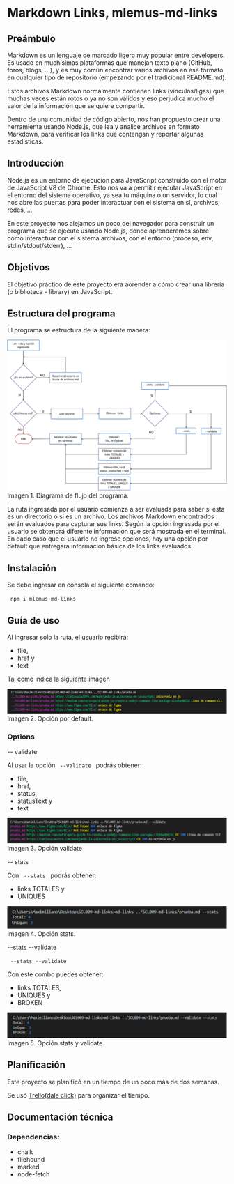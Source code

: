 # Markdown Links, mlemus-md-links

## Preámbulo

Markdown es un lenguaje de marcado ligero muy popular entre developers. Es usado en muchísimas plataformas que manejan texto plano (GitHub, foros, blogs, ...), y es muy común encontrar varios archivos en ese formato en cualquier tipo de repositorio (empezando por el tradicional README.md).

Estos archivos Markdown normalmente contienen links (vínculos/ligas) que muchas veces están rotos o ya no son válidos y eso perjudica mucho el valor de la información que se quiere compartir.

Dentro de una comunidad de código abierto, nos han propuesto crear una herramienta usando Node.js, que lea y analice archivos en formato Markdown, para verificar los links que contengan y reportar algunas estadísticas.

## Introducción

Node.js es un entorno de ejecución para JavaScript construido con el motor de JavaScript V8 de Chrome. Esto nos va a permitir ejecutar JavaScript en el entorno del sistema operativo, ya sea tu máquina o un servidor, lo cual nos abre las puertas para poder interactuar con el sistema en sí, archivos, redes, ...

En este proyecto nos alejamos un poco del navegador para construir un programa que se ejecute usando Node.js, donde aprenderemos sobre cómo interactuar con el sistema archivos, con el entorno (proceso, env, stdin/stdout/stderr), ...

## Objetivos

El objetivo práctico de este proyecto era aorender a cómo crear una librería (o biblioteca - library) en JavaScript.

## Estructura del programa

El programa se estructura de la siguiente manera:

![imagen-uno](img/diagrama.png)
Imagen 1. Diagrama de flujo del programa.

La ruta ingresada por el usuario comienza a ser evaluada para saber si ésta es un directorio o si es un archivo. Los archivos Markdown encontrados serán evaluados para capturar sus links. Según la opción ingresada por el usuario se obtendrá diferente información que será mostrada en el terminal. En dado caso que el usuario no ingrese opciones, hay una opción por default que entregará información básica de los links evaluados.

## Instalación

Se debe ingresar en consola el siguiente comando:

<code> npm i mlemus-md-links </code>

## Guía de uso

Al ingresar solo la ruta, el usuario recibirá:

* file,
* href y
* text

Tal como indica la siguiente imagen

![imagen-dos](img/ruta.png)
Imagen 2. Opción por default.

### Options

-- validate

Al usar la opción <code> --validate </code> podrás obtener:

* file,
* href,
* status,
* statusText y 
* text

![imagen-tres](/img/validate.png)
Imagen 3. Opción validate

-- stats

Con <code> --stats </code> podrás obtener:

* links TOTALES y
* UNIQUES

![imagen-cuatro](img/stats.png)
Imagen 4. Opción stats.

--stats --validate

<code> --stats --validate </code>

Con este combo puedes obtener:

* links TOTALES,
* UNIQUES y
* BROKEN

![imagen-cinco](/img/validatestats.png)
Imagen 5. Opción stats y validate.

## Planificación

Este proyecto se planificó en un tiempo de un poco más de dos semanas.

Se usó [Trello(dale click)](https://trello.com/b/yapPwKrm/scl009-md-links) para organizar el tiempo.

## Documentación técnica
### Dependencias:

* chalk
* filehound
* marked
* node-fetch